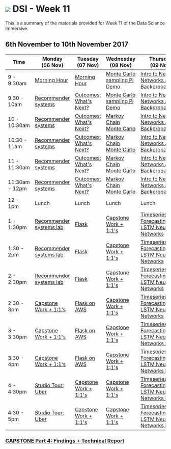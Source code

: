 # ![](https://ga-dash.s3.amazonaws.com/production/assets/logo-9f88ae6c9c3871690e33280fcf557f33.png) DSI - Week 11

This is a summary of the materials provided for Week 11 of the Data Science Immersive.

##  6th November to 10th November 2017

 Time | Monday <br>(06 Nov)     | Tuesday <br>(07 Nov)      | Wednesday <br>(08 Nov)     | Thursday <br>(09 Nov)        | Friday <br>(10 Nov)
------------ | --------------------------- | -------------------------------------- | -------------------------------- | --------------------- | -------------------------
9 - 9:30am       | [Morning Hour][2-1.0]| [Morning Hour][2-2.0]| [Monte Carlo sampling Pi Demo][2-3.01]   | [Intro to Neural Networks and Backpropagation][2-4.01] |[Capstone Part 4 Presentations][2-5.01]|
9:30 - 10am   | [Recommender systems][2-1.01]| [Outcomes: What's Next?][2-2.03] | [Monte Carlo sampling Pi Demo][2-3.01]| [Intro to Neural Networks and Backpropagation][2-4.01]|[Capstone Part 4 Presentations][2-5.01]|
10 - 10:30am    | [Recommender systems][2-1.01] | [Outcomes: What's Next?][2-2.03]| [Markov Chain Monte Carlo][2-3.02]  |  [Intro to Neural Networks and Backpropagation][2-4.01]|[Capstone Part 4 Presentations][2-5.01]|
10:30 - 11am     | [Recommender systems][2-1.01]  | [Outcomes: What's Next?][2-2.03] | [Markov Chain Monte Carlo][2-3.02] |  [Intro to Neural Networks and Backpropagation][2-4.01] |[Capstone Part 4 Presentations][2-5.01]|
11 - 11:30am     | [Recommender systems][2-1.01] | [Outcomes: What's Next?][2-2.03]| [Markov Chain Monte Carlo][2-3.02]|  [Intro to Neural Networks and Backpropagation][2-4.01]|[Capstone Part 4 Presentations][2-5.0]|
11:30am - 12pm  | [Recommender systems][2-1.01] | [Outcomes: What's Next?][2-2.03]| [Markov Chain Monte Carlo][2-3.02]|  [Intro to Neural Networks and Backpropagation][2-4.01] |[Capstone Part 4 Presentations][2-5.0]|
12 - 1pm     | Lunch  | Lunch  | Lunch | Lunch  | Lunch |
1 - 1:30pm     | [Recommender systems lab][2-1.02] |  [Flask][2-2.01]  | [Capstone Work + 1:1's][2-2.03]| [Timeseries Forecasting with LSTM Neural Networks][2-4.02]|[Capstone Part 4 Presentations][2-5.02]|
1:30 - 2pm     | [Recommender systems lab][2-1.02]  |  [Flask][2-2.01] | [Capstone Work + 1:1's][2-2.03]| [Timeseries Forecasting with LSTM Neural Networks][2-4.02]|[Capstone Part 4 Presentations][2-5.02]|
2 - 2:30pm     | [Recommender systems lab][2-1.02] |   [Flask][2-2.01] | [Capstone Work + 1:1's][2-2.03]| [Timeseries Forecasting with LSTM Neural Networks][2-4.02]|[Capstone Part 4 Presentations][2-5.02]|
2:30 - 3pm     | [Capstone Work + 1:1's][2-5.02] |   [Flask on AWS][2-2.02] | [Capstone Work + 1:1's][2-3.01] | [Timeseries Forecasting with LSTM Neural Networks][2-4.02]|[VIP visit][2-5.02]|
3 - 3:30pm     | [Capstone Work + 1:1's][2-5.02] | [Flask on AWS][2-2.02] | [Capstone Work + 1:1's][2-3.01] | [Timeseries Forecasting with LSTM Neural Networks Lab][2-4.03]|[VIP visit][2-5.02]|
3:30 - 4pm     | [Capstone Work + 1:1's][2-5.02]   | [Flask on AWS][2-2.02] | [Capstone Work + 1:1's][2-3.01]| [Timeseries Forecasting with LSTM Neural Networks Lab][2-4.03]|[Capstone Part 4 Presentations][2-5.02]|
4 - 4:30pm     | [Studio Tour: Uber][2-1.04] | [Capstone Work + 1:1's][2-5.02]| [Capstone Work + 1:1's][2-3.01]| [Timeseries Forecasting with LSTM Neural Networks Lab][2-4.03]|[Capstone Part 4 Presentations][2-5.02]|
4:30 - 5pm     | [Studio Tour: Uber][2-1.04] | [Capstone Work + 1:1's][2-5.02] | [Capstone Work + 1:1's][2-3.01]| [Timeseries Forecasting with LSTM Neural Networks Lab][2-4.03]|[Capstone Part 4 Presentations][2-5.02]|


### [CAPSTONE Part 4: Findings + Technical Report](https://git.generalassemb.ly/dsi-sg-01/projects/blob/master/project-capstone/part-04/capstone-part-04.md)

[2-1.0]: ../../../tree/master/week-11/1.0-exercise
[2-1.01]: ../../../tree/master/week-11/recommender-systems-lesson
[2-1.02]: ../../../tree/master/week-11/recommender-systems-lab
[2-1.03]: ../../../tree/master/week-11/
[2-1.04]: ../../../tree/master/week-11/
[2-1.041]: ../../../tree/master/week-11/
[2-2.0]: ../../../tree/master/week-11/2.0-exercise
[2-2.01]: ../../../tree/master/week-11/python-flask-lesson
[2-2.02]: ../../../tree/master/week-11/python-flask_on_aws-lesson-master
[2-2.03]: ../../../tree/master/week-11/
[2-2.04]: ../../../tree/master/week-11/
[2-2.05]: ../../../tree/master/week-11/
[2-3.0]: ../../../tree/master/week-11/3.0-exercise
[2-3.01]: ../../../tree/master/week-11/statistics-monte_carlo_sampling_pi-lab
[2-3.02]: ../../../tree/master/week-11/bayes-mcmc-lesson
[2-3.03]: ../../../tree/master/week-11/
[2-3.04]:../../../tree/master/week-11/
[2-4.0]: ../../../tree/master/week-11/4.0-exercise
[2-4.01]: ../../../tree/master/week-11/nnet-intro_to_neural_networks_backpropagation-lesson
[2-4.02]: ../../../tree/master/week-11/nnet-timeseries_forecasting_lstms-lesson
[2-4.03]:../../../tree/master/week-11/nnet-timeseries_forecasting_lstms-lab
[2-4.04]:
[2-4.05]:
[2-5.0]: ../../../tree/master/week-11/5.0-exercise
[2-5.01]: ../../../tree/master/week-11/presentation-tips
[2-5.02]:https://git.generalassemb.ly/dsi-sg-10/projects/blob/master/project-capstone/part-04/capstone-part-04.md
[2-5.03]: ../../../tree/master/week-11/
[2-5.04]: ../../../tree/master/week-11/
